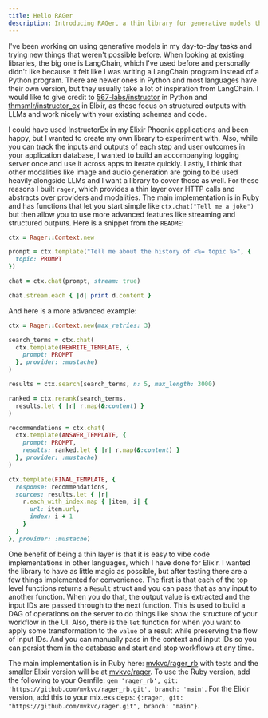 ```yaml
---
title: Hello RAGer
description: Introducing RAGer, a thin library for generative models that abstracts over providers and modalities in Ruby and Elixir.
---
```


I've been working on using generative models in my day-to-day tasks and trying new things that weren't possible before. When looking at existing libraries, the big one is LangChain, which I've used before and personally didn't like because it felt like I was writing a LangChain program instead of a Python program. There are newer ones in Python and most languages have their own version, but they usually take a lot of inspiration from LangChain. I would like to give credit to [567-labs/instructor](https://github.com/567-labs/instructor) in Python and [thmsmlr/instructor_ex](https://github.com/thmsmlr/instructor_ex) in Elixir, as these focus on structured outputs with LLMs and work nicely with your existing schemas and code.

I could have used InstructorEx in my Elixir Phoenix applications and been happy, but I wanted to create my own library to experiment with. Also, while you can track the inputs and outputs of each step and user outcomes in your application database, I wanted to build an accompanying logging server once and use it across apps to iterate quickly. Lastly, I think that other modalities like image and audio generation are going to be used heavily alongside LLMs and I want a library to cover those as well. For these reasons I built `rager`, which provides a thin layer over HTTP calls and abstracts over providers and modalities. The main implementation is in Ruby and has functions that let you start simple like `ctx.chat("Tell me a joke")` but then allow you to use more advanced features like streaming and structured outputs. Here is a snippet from the `README`:

```ruby
ctx = Rager::Context.new

prompt = ctx.template("Tell me about the history of <%= topic %>", { 
  topic: PROMPT 
})

chat = ctx.chat(prompt, stream: true)

chat.stream.each { |d| print d.content }
```

And here is a more advanced example:

```ruby
ctx = Rager::Context.new(max_retries: 3)

search_terms = ctx.chat(
  ctx.template(REWRITE_TEMPLATE, { 
    prompt: PROMPT 
  }, provider: :mustache)
)

results = ctx.search(search_terms, n: 5, max_length: 3000)

ranked = ctx.rerank(search_terms, 
  results.let { |r| r.map(&:content) }
)

recommendations = ctx.chat(
  ctx.template(ANSWER_TEMPLATE, {
    prompt: PROMPT,
    results: ranked.let { |r| r.map(&:content) }
  }, provider: :mustache)
)

ctx.template(FINAL_TEMPLATE, {
  response: recommendations,
  sources: results.let { |r| 
    r.each_with_index.map { |item, i| { 
      url: item.url, 
      index: i + 1 
    } 
  }
}, provider: :mustache)
```

One benefit of being a thin layer is that it is easy to vibe code implementations in other languages, which I have done for Elixir. I wanted the library to have as little magic as possible, but after testing there are a few things implemented for convenience. The first is that each of the top level functions returns a `Result` struct and you can pass that as any input to another function. When you do that, the output value is extracted and the input IDs are passed through to the next function. This is used to build a DAG of operations on the server to do things like show the structure of your workflow in the UI. Also, there is the `let` function for when you want to apply some transformation to the `value` of a result while preserving the flow of input IDs. And you can manually pass in the context and input IDs so you can persist them in the database and start and stop workflows at any time.

The main implementation is in Ruby here: [mvkvc/rager_rb](https://github.com/mvkvc/rager_rb) with tests and the smaller Elixir version will be at [mvkvc/rager](https://github.com/mvkvc/rager). To use the Ruby version, add the following to your Gemfile: `gem 'rager_rb', git: 'https://github.com/mvkvc/rager_rb.git', branch: 'main'`. For the Elixir version, add this to your mix.exs deps: `{:rager, git: "https://github.com/mvkvc/rager.git", branch: "main"}`.
